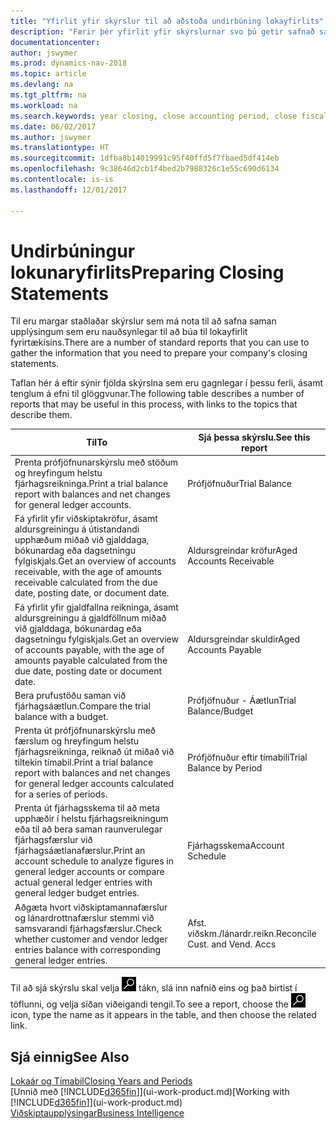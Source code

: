 ```yaml
---
title: "Yfirlit yfir skýrslur til að aðstoða undirbúning lokayfirlits"
description: "Færir þér yfirlit yfir skýrslurnar svo þú getir safnað saman upplýsingum til að undirbúa lokayfirlit fyrirtækisins þegar fjárhagsárinu er lokað."
documentationcenter: 
author: jswymer
ms.prod: dynamics-nav-2018
ms.topic: article
ms.devlang: na
ms.tgt_pltfrm: na
ms.workload: na
ms.search.keywords: year closing, close accounting period, close fiscal year, aging, creditor payments, vendor payments, assets, liabilities, equity, analysis, reporting, financial report, business intelligence, BI, Power Bi, KPI
ms.date: 06/02/2017
ms.author: jswymer
ms.translationtype: HT
ms.sourcegitcommit: 1dfba8b14019991c95f40ffd5f7fbaed5df414eb
ms.openlocfilehash: 9c38646d2cb1f4bed2b7988326c1e55c690d6134
ms.contentlocale: is-is
ms.lasthandoff: 12/01/2017

---
```

# <a name="preparing-closing-statements"></a><span data-ttu-id="8fb1d-103">Undirbúningur lokunaryfirlits</span><span class="sxs-lookup"><span data-stu-id="8fb1d-103">Preparing Closing Statements</span></span>
<span data-ttu-id="8fb1d-104">Til eru margar staðlaðar skýrslur sem má nota til að safna saman upplýsingum sem eru nauðsynlegar til að búa til lokayfirlit fyrirtækisins.</span><span class="sxs-lookup"><span data-stu-id="8fb1d-104">There are a number of standard reports that you can use to gather the information that you need to prepare your company's closing statements.</span></span>

<span data-ttu-id="8fb1d-105">Taflan hér á eftir sýnir fjölda skýrslna sem eru gagnlegar í þessu ferli, ásamt tenglum á efni til glöggvunar.</span><span class="sxs-lookup"><span data-stu-id="8fb1d-105">The following table describes a number of reports that may be useful in this process, with links to the topics that describe them.</span></span>

| <span data-ttu-id="8fb1d-106">Til</span><span class="sxs-lookup"><span data-stu-id="8fb1d-106">To</span></span> | <span data-ttu-id="8fb1d-107">Sjá þessa skýrslu.</span><span class="sxs-lookup"><span data-stu-id="8fb1d-107">See this report</span></span> |
| --- | --- |
| <span data-ttu-id="8fb1d-108">Prenta prófjöfnunarskýrslu með stöðum og hreyfingum helstu fjárhagsreikninga.</span><span class="sxs-lookup"><span data-stu-id="8fb1d-108">Print a trial balance report with balances and net changes for general ledger accounts.</span></span> |<span data-ttu-id="8fb1d-109">Prófjöfnuður</span><span class="sxs-lookup"><span data-stu-id="8fb1d-109">Trial Balance</span></span> |
| <span data-ttu-id="8fb1d-110">Fá yfirlit yfir viðskiptakröfur, ásamt aldursgreiningu á útistandandi upphæðum miðað við gjalddaga, bókunardag eða dagsetningu fylgiskjals.</span><span class="sxs-lookup"><span data-stu-id="8fb1d-110">Get an overview of accounts receivable, with the age of amounts receivable calculated from the due date, posting date, or document date.</span></span> |<span data-ttu-id="8fb1d-111">Aldursgreindar kröfur</span><span class="sxs-lookup"><span data-stu-id="8fb1d-111">Aged Accounts Receivable</span></span> |
| <span data-ttu-id="8fb1d-112">Fá yfirlit yfir gjaldfallna reikninga, ásamt aldursgreiningu á gjaldföllnum miðað við gjalddaga, bókunardag eða dagsetningu fylgiskjals.</span><span class="sxs-lookup"><span data-stu-id="8fb1d-112">Get an overview of accounts payable, with the age of amounts payable calculated from the due date, posting date or document date.</span></span> |<span data-ttu-id="8fb1d-113">Aldursgreindar skuldir</span><span class="sxs-lookup"><span data-stu-id="8fb1d-113">Aged Accounts Payable</span></span> |
| <span data-ttu-id="8fb1d-114">Bera prufustöðu saman við fjárhagsáætlun.</span><span class="sxs-lookup"><span data-stu-id="8fb1d-114">Compare the trial balance with a budget.</span></span> |<span data-ttu-id="8fb1d-115">Prófjöfnuður - Áætlun</span><span class="sxs-lookup"><span data-stu-id="8fb1d-115">Trial Balance/Budget</span></span> |
| <span data-ttu-id="8fb1d-116">Prenta út prófjöfnunarskýrslu með færslum og hreyfingum helstu fjárhagsreikninga, reiknað út miðað við tiltekin tímabil.</span><span class="sxs-lookup"><span data-stu-id="8fb1d-116">Print a trial balance report with balances and net changes for general ledger accounts calculated for a series of periods.</span></span> |<span data-ttu-id="8fb1d-117">Prófjöfnuður eftir tímabili</span><span class="sxs-lookup"><span data-stu-id="8fb1d-117">Trial Balance by Period</span></span> |
| <span data-ttu-id="8fb1d-118">Prenta út fjárhagsskema til að meta upphæðir í helstu fjárhagsreikningum eða til að bera saman raunverulegar fjárhagsfærslur við fjárhagsáætlanafærslur.</span><span class="sxs-lookup"><span data-stu-id="8fb1d-118">Print an account schedule to analyze figures in general ledger accounts or compare actual general ledger entries with general ledger budget entries.</span></span> |<span data-ttu-id="8fb1d-119">Fjárhagsskema</span><span class="sxs-lookup"><span data-stu-id="8fb1d-119">Account Schedule</span></span> |
| <span data-ttu-id="8fb1d-120">Aðgæta hvort viðskiptamannafærslur og lánardrottnafærslur stemmi við samsvarandi fjárhagsfærslur.</span><span class="sxs-lookup"><span data-stu-id="8fb1d-120">Check whether customer and vendor ledger entries balance with corresponding general ledger entries.</span></span> |<span data-ttu-id="8fb1d-121">Afst. viðskm./lánardr.reikn.</span><span class="sxs-lookup"><span data-stu-id="8fb1d-121">Reconcile Cust. and Vend. Accs</span></span> |

<span data-ttu-id="8fb1d-122">Til að sjá skýrslu skal velja ![Leit að síðu eða skýrslu](media/ui-search/search_small.png "Leit að síðu eða skýrslu táknið") tákn, slá inn nafnið eins og það birtist í töflunni, og velja síðan viðeigandi tengil.</span><span class="sxs-lookup"><span data-stu-id="8fb1d-122">To see a report, choose the ![Search for Page or Report](media/ui-search/search_small.png "Search for Page or Report icon") icon, type the name as it appears in the table, and then choose the related link.</span></span>

## <a name="see-also"></a><span data-ttu-id="8fb1d-123">Sjá einnig</span><span class="sxs-lookup"><span data-stu-id="8fb1d-123">See Also</span></span>
[<span data-ttu-id="8fb1d-124">Lokaár og Tímabil</span><span class="sxs-lookup"><span data-stu-id="8fb1d-124">Closing Years and Periods</span></span>](year-close-years-periods.md)  
<span data-ttu-id="8fb1d-125">[Unnið með [!INCLUDE[d365fin](includes/d365fin_md.md)]](ui-work-product.md)</span><span class="sxs-lookup"><span data-stu-id="8fb1d-125">[Working with [!INCLUDE[d365fin](includes/d365fin_md.md)]](ui-work-product.md)</span></span>  
[<span data-ttu-id="8fb1d-126">Viðskiptaupplýsingar</span><span class="sxs-lookup"><span data-stu-id="8fb1d-126">Business Intelligence</span></span>](bi.md)

